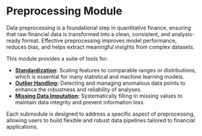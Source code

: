 # Preprocessing Module

Data preprocessing is a foundational step in quantitative finance, ensuring that raw financial data is transformed into a clean, consistent, and analysis-ready format. Effective preprocessing improves model performance, reduces bias, and helps extract meaningful insights from complex datasets.

This module provides a suite of tools for:

- **[Standardization](standardize_module.md):** Scaling features to comparable ranges or distributions, which is essential for many statistical and machine learning models.
- **[Outlier Handling](outlier_module.md):** Detecting and managing anomalous data points to enhance the robustness and reliability of analyses.
- **[Missing Data Imputation](missing_data_module.md):** Systematically filling in missing values to maintain data 
  integrity and prevent information loss.

Each submodule is designed to address a specific aspect of preprocessing, allowing users to build flexible and robust data pipelines tailored to financial applications.
